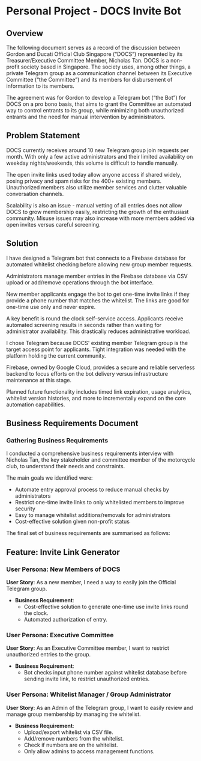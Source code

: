 # Personal Project - DOCS Invite Bot

## Overview
The following document serves as a record of the discussion between Gordon and Ducati Official Club Singapore (“DOCS”) represented by its Treasurer/Executive Committee Member, Nicholas Tan. DOCS is a non-profit society based in Singapore. The society uses, among other things, a private Telegram group as a communication channel between its Executive Committee (“the Committee”) and its members for disbursement of information to its members.

The agreement was for Gordon to develop a Telegram bot (“the Bot”) for DOCS on a pro bono basis, that aims to grant the Committee an automated way to control entrants to its group, while minimizing both unauthorized entrants and the need for manual intervention by administrators.

## Problem Statement
DOCS currently receives around 10 new Telegram group join requests per month. With only a few active administrators and their limited availability on weekday nights/weekends, this volume is difficult to handle manually.

The open invite links used today allow anyone access if shared widely, posing privacy and spam risks for the 400+ existing members. Unauthorized members also utilize member services and clutter valuable conversation channels.

Scalability is also an issue - manual vetting of all entries does not allow DOCS to grow membership easily, restricting the growth of the enthusiast community. Misuse issues may also increase with more members added via open invites versus careful screening.

## Solution

I have designed a Telegram bot that connects to a Firebase database for automated whitelist checking before allowing new group member requests.

Administrators manage member entries in the Firebase database via CSV upload or add/remove operations through the bot interface.

New member applicants engage the bot to get one-time invite links if they provide a phone number that matches the whitelist. The links are good for one-time use only and never expire.

A key benefit is round the clock self-service access. Applicants receive automated screening results in seconds rather than waiting for administrator availability. This drastically reduces administrative workload.

I chose Telegram because DOCS' existing member Telegram group is the target access point for applicants. Tight integration was needed with the platform holding the current community.

Firebase, owned by Google Cloud, provides a secure and reliable serverless backend to focus efforts on the bot delivery versus infrastructure maintenance at this stage.

Planned future functionality includes timed link expiration, usage analytics, whitelist version histories, and more to incrementally expand on the core automation capabilities.

## Business Requirements Document

### Gathering Business Requirements
I conducted a comprehensive business requirements interview with Nicholas Tan, the key stakeholder and committee member of the motorcycle club, to understand their needs and constraints.

The main goals we identified were:
- Automate entry approval process to reduce manual checks by administrators
- Restrict one-time invite links to only whitelisted members to improve security
- Easy to manage whitelist additions/removals for administrators
- Cost-effective solution given non-profit status

The final set of business requirements are summarised as follows:


## Feature: Invite Link Generator

### User Persona: New Members of DOCS
**User Story**: As a new member, I need a way to easily join the Official Telegram group.

- **Business Requirement**:
  - Cost-effective solution to generate one-time use invite links round the clock.
  - Automated authorization of entry.

### User Persona: Executive Committee
**User Story**: As an Executive Committee member, I want to restrict unauthorized entries to the group.

- **Business Requirement**:
  - Bot checks input phone number against whitelist database before sending invite link, to restrict unauthorized entries.

### User Persona: Whitelist Manager / Group Administrator
**User Story**: As an Admin of the Telegram group, I want to easily review and manage group membership by managing the whitelist.

- **Business Requirement**:
  - Upload/export whitelist via CSV file.
  - Add/remove numbers from the whitelist.
  - Check if numbers are on the whitelist.
  - Only allow admins to access management functions.





